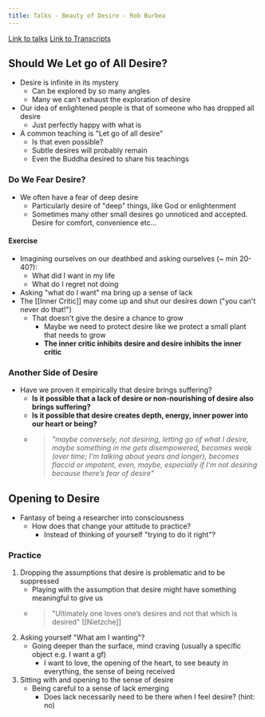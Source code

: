 ```yaml
---
title: Talks - Beauty of Desire - Rob Burbea
---
```


[Link to talks](https://dharmaseed.org/retreats/1518/?page=2)
[Link to Transcripts](https://airtable.com/shr9OS6jqmWvWTG5g/tblHlCKWIIhZzEFMk/viw3k0IfSo0Dve9ZJ/recJzwE1V0cawyyVE/fldJfzyMJCDaGCKom/attCvs3fqCezDe0gI)

## Should We Let go of All Desire?
- Desire is infinite in its mystery
	- Can be explored by so many angles
	- Many we can't exhaust the exploration of desire
- Our idea of enlightened people is that of someone who has dropped all desire
	- Just perfectly happy with what is
- A common teaching is "Let go of all desire"
	- Is that even possible?
	- Subtle desires will probably remain
	- Even the Buddha desired to share his teachings

### Do We Fear Desire?
- We often have a fear of deep desire	
	- Particularly desire of "deep" things, like God or enlightenment
	- Sometimes many other small desires go unnoticed and accepted. Desire for comfort, convenience etc...
#### Exercise
- Imagining ourselves on our deathbed and asking ourselves (~ min 20-40?):
	- What did I want in my life
	- What do I regret not doing
- Asking "what do I want" ma bring up a sense of lack
- The [[Inner Critic]] may come up and shut our desires down ("you can't never do that!")
	- That doesn't give the desire a chance to grow
		- Maybe we need to protect desire like we protect a small plant that needs to grow
		- **The inner critic inhibits desire and desire inhibits the inner critic**
### Another Side of Desire
- Have we proven it empirically that desire brings suffering?
	- **Is it possible that a lack of desire or non-nourishing of desire also brings suffering?**
	- **Is it possible that desire creates depth, energy, inner power into our heart or being?**
	- > *"maybe conversely, not desiring, letting go of what I desire, maybe something in me gets disempowered, becomes weak (over time; I’m talking about years and longer), becomes flaccid or impotent, even, maybe, especially if I’m not desiring because there’s fear of desire"*

## Opening to Desire

- Fantasy of being a researcher into consciousness
	- How does that change your attitude to practice?
		- Instead of thinking of yourself "trying to do it right"?

### Practice
1. Dropping the assumptions that desire is problematic and to be suppressed
	- Playing with the assumption that desire might have something meaningful to give us
	- >"Ultimately one loves one’s desires and not that which is desired" [[Nietzche]]
2. Asking yourself "What am I wanting"?
	- Going deeper than the surface, mind craving (usually a specific object e.g. I want a gf)
		- I want to love, the opening of the heart, to see beauty in everything, the sense of being received
3. Sitting with and opening to the sense of desire
	- Being careful to a sense of lack emerging
		- Does lack necessarily need to be there when I feel desire? (hint: no) 